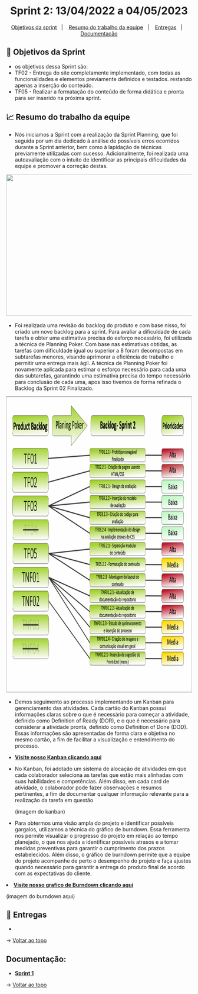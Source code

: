 <span id="topo">

<h1 align="center">Sprint 2: 13/04/2022 a 04/05/2023</h1>

<p align="center">
    <a href="#objetivos">Objetivos da sprint</a> &nbsp |&nbsp &nbsp
    <a href="#Resumo do trabalho da equipe">Resumo do trabalho da equipe</a> &nbsp |&nbsp &nbsp
    <a href="#entregas">Entregas</a> &nbsp |&nbsp &nbsp
    <a href="#documentação">Documentação</a>
</p>


<span id="objetivos">
    
## :dart: Objetivos da Sprint
- os objetivos dessa Sprint são:
- TF02 - Entrega do site completamente implementado, com todas as funcionalidades e elementos previamente definidos e testados. restando apenas a inserção do conteúdo. 
- TF05 - Realizar a formatação do conteúdo de forma didática e pronta para ser inserido na próxima sprint.

<span id="Resumo do trabalho da equipe">
    
## :chart_with_upwards_trend: Resumo do trabalho da equipe

- Nós iniciamos a Sprint com a realização da Sprint Planning, que foi seguida por um dia dedicado à análise de possíveis erros ocorridos durante a Sprint anterior, bem como à lapidação de técnicas previamente utilizadas com sucesso. Adicionalmente, foi realizada uma autoavaliação com o intuito de identificar as principais dificuldades da equipe e promover a correção destas.

<img src="https://github.com/TerraSoftwarehouse/Documentacao/blob/Sprint1/imagens/respostas-pesquisa.jpg" height = 383 width = 1365 />    
    


- Foi realizada uma revisão do backlog do produto e com base nisso, foi criado um novo backlog para a sprint. Para avaliar a dificuldade de cada tarefa e obter uma estimativa precisa do esforço necessário, foi utilizada a técnica de Planning Poker. Com base nas estimativas obtidas, as tarefas com dificuldade igual ou superior a 8 foram decompostas em subtarefas menores, visando aprimorar a eficiência do trabalho e permitir uma entrega mais ágil. A técnica de Planning Poker foi novamente aplicada para estimar o esforço necessário para cada uma das subtarefas, garantindo uma estimativa precisa do tempo necessário para conclusão de cada uma, apos isso tivemos de forma refinada o Backlog da Sprint 02 Finalizado.
    
<img src="https://github.com/TerraSoftwarehouse/Projeto-Treinamento-Scrum/blob/master/imagens/sprint%20poker%20-%20Copia.jpg" height = 800  />    
    
- Demos seguimento ao processo implementando um Kanban para gerenciamento das atividades. Cada cartão do Kanban possui informações claras sobre o que é necessário para começar a atividade, definido como Definition of Ready (DOR), e o que é necessário para considerar a atividade pronta, definido como Definition of Done (DOD). Essas informações são apresentadas de forma clara e objetiva no mesmo cartão, a fim de facilitar a visualização e entendimento do processo.
    
<ul>
<li><a href="https://github.com/users/TerraSoftwarehouse/projects/1/views/1"> <strong>Visite nosso Kanban clicando aqui</Strong><a/></li>
</ul>    
    
- No Kanban, foi adotado um sistema de alocação de atividades em que cada colaborador seleciona as tarefas que estão mais alinhadas com suas habilidades e competências. Além disso, em cada card de atividade, o colaborador pode fazer observações e resumos pertinentes, a fim de documentar qualquer informação relevante para a realização da tarefa em questão
    
   
    (imagem do kanban)
    
- Para obtermos uma visão ampla do projeto e identificar possíveis gargalos, utilizamos a técnica do gráfico de burndown. Essa ferramenta nos permite visualizar o progresso do projeto em relação ao tempo planejado, o que nos ajuda a identificar possíveis atrasos e a tomar medidas preventivas para garantir o cumprimento dos prazos estabelecidos. Além disso, o gráfico de burndown permite que a equipe do projeto acompanhe de perto o desempenho do projeto e faça ajustes quando necessário para garantir a entrega do produto final de acordo com as expectativas do cliente.
    
 
<li><a href="https://onedrive.live.com/edit.aspx?resid=A098266DB33BAECF!114&ithint=file%2cxlsx&authkey=!AHLAn6kIbPIT1Ic"> <strong>Visite nosso grafico de Burndown clicando aqui</Strong><a/></li>   
    
(imagem do burndown aqui)    
<span id="entregas">
        
## :rocket: Entregas
-

→ [Voltar ao topo](#topo)    
    
<span id="documentação">
    
## Documentação:

<ul>
<li><a href=""> <strong>Sprint 1</Strong><a/></li>
</ul>

→ [Voltar ao topo](#topo)
